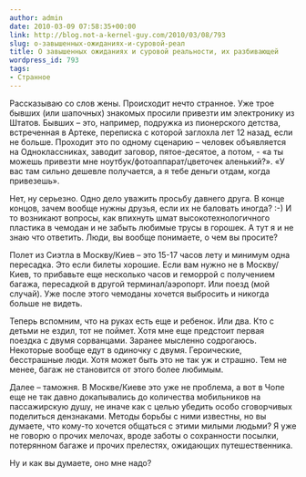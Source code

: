 ```yaml
---
author: admin
date: 2010-03-09 07:58:35+00:00
link: http://blog.not-a-kernel-guy.com/2010/03/08/793
slug: о-завышенных-ожиданиях-и-суровой-реал
title: О завышенных ожиданиях и суровой реальности, их разбивающей
wordpress_id: 793
tags:
- Странное
---
```


Рассказываю со слов жены. Происходит нечто странное. Уже трое бывших (или шапочных) знакомых просили привезти им электронику из Штатов. Бывших – это, например, подружка из пионерского детства, встреченная в Артеке, переписка с которой заглохла лет 12 назад, если не больше. Проходит это по одному сценарию – человек объявляется на Одноклассниках, заводит заговор, пятое-десятое, а потом, - «а ты можешь привезти мне ноутбук/фотоаппарат/цветочек аленький?». «У вас там сильно дешевле получается, а я тебе деньги отдам, когда привезешь».

Нет, ну серьезно. Одно дело уважить просьбу давнего друга. В конце концов, зачем вообще нужны друзья, если их не баловать иногда? :-) И то возникают вопросы, как впихнуть шмат высокотехнологичного пластика в чемодан и не забыть любимые трусы в горошек. А тут я и не знаю что ответить. Люди, вы вообще понимаете, о чем вы просите?

Полет из Сиэтла в Москву/Киев – это 15-17 часов лету и минимум одна пересадка. Это если билеты хорошие. Если вам нужно не в Москву/Киев, то прибавьте еще несколько часов и геморрой с получением багажа, пересадкой в другой терминал/аэропорт. Или поезд (мой случай). Уже после этого чемоданы хочется выбросить и никогда больше не видеть.

Теперь вспомним, что на руках есть еще и ребенок. Или два. Кто с детьми не ездил, тот не поймет. Хотя мне еще предстоит первая поездка с двумя сорванцами. Заранее мысленно содрогаюсь. Некоторые вообще едут в одиночку с двумя. Героические, бесстрашные люди. Хотя может быть это не так уж и страшно. Тем не менее, багаж не становится от этого более любимым.

Далее – таможня. В Москве/Киеве это уже не проблема, а вот в Чопе еще не так давно докапывались до количества мобильников на пассажирскую душу, не иначе как с целью убедить особо сговорчивых поделиться дензнаками. Методы борьбы с ними известны, но вы думаете, что кому-то хочется общаться с этими милыми людьми? Я уже не говорю о прочих мелочах, вроде заботы о сохранности посылки, потерянном багаже и прочих прелестях, ожидающих путешественника.

Ну и как вы думаете, оно мне надо?

